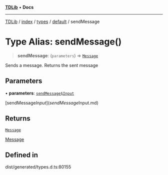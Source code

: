 [**TDLib**](../../../../../../README.md) • **Docs**

***

[TDLib](../../../../../../modules.md) / [index](../../../../../README.md) / [types](../../../README.md) / [default](../README.md) / sendMessage

# Type Alias: sendMessage()

> **sendMessage**: (`parameters`) => [`Message`](Message-1.md)

Sends a message. Returns the sent message

## Parameters

• **parameters**: [`sendMessage$Input`](sendMessage$Input.md)

[sendMessage$Input](sendMessage$Input.md)

## Returns

[`Message`](Message-1.md)

[Message](Message-1.md)

## Defined in

dist/generated/types.d.ts:80155
